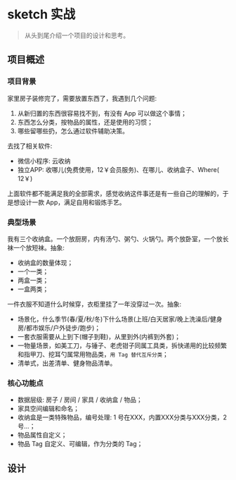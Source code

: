 # sketch 实战

> 从头到尾介绍一个项目的设计和思考。

## 项目概述

### 项目背景

家里房子装修完了，需要放置东西了，我遇到几个问题:

1. 从新归置的东西很容易找不到，有没有 App 可以做这个事情；
2. 东西怎么分类，按物品的属性，还是使用的习惯；
3. 哪些留哪些扔，怎么通过软件辅助决策。

去找了相关软件:
- 微信小程序: 云收纳
- 独立APP: 收哪儿(免费使用，12￥会员服务)、在哪儿、收纳盒子、Where( 12￥)

上面软件都不能满足我的全部需求，感觉收纳这件事还是有一些自己的理解的，于是想设计一款 App，满足自用和锻炼手艺。

### 典型场景

我有三个收纳盒。一个放厨房，内有汤勺、粥勺、火锅勺。两个放卧室，一个放长袜一个放短袜。抽象:
- 收纳盒的数量体现；
- 一个一类；
- 两盒一类；
- 一盒两类；

一件衣服不知道什么时候穿，衣柜里挂了一年没穿过一次。抽象:
- 场景化，什么季节(春/夏/秋/冬)下什么场景(上班/白天居家/晚上洗澡后/健身房/都市娱乐/户外徒步/跑步)；
- 一套衣服需要从上到下(帽子到鞋)，从里到外(内裤到外套)；
- 一物量场景，如美工刀，与锤子、老虎钳子同属工具类，拆快递用的比较频繁和指甲刀、挖耳勺属常用物品类，`用 Tag 替代互斥分类`；
- 清单式，出差清单、健身物品清单。

### 核心功能点

- 数据层级: 房子 / 房间 / 家具 / 收纳盒 / 物品；
- 家具空间编辑和命名；
- 收纳盒是一类特殊物品，编号处理: 1 号在XXX，内置XXX分类与XXX分类，2 号...；
- 物品属性自定义；
- 物品 Tag 自定义、可编辑，作为分类的 Tag；

## 设计


